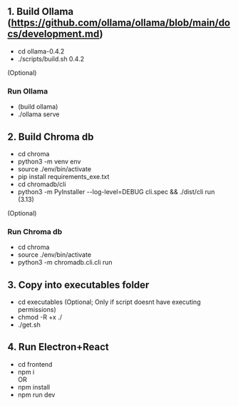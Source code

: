 ## 1. Build Ollama (https://github.com/ollama/ollama/blob/main/docs/development.md)
 - cd ollama-0.4.2
 - ./scripts/build.sh 0.4.2

(Optional)
### Run Ollama
 - (build ollama)
 - ./ollama serve

## 2. Build Chroma db
 - cd chroma
 - python3 -m venv env
 - source ./env/bin/activate
 - pip install requirements_exe.txt
 - cd chromadb/cli
 - python3 -m PyInstaller --log-level=DEBUG cli.spec && ./dist/cli run
(3.13)

(Optional)
 ### Run Chroma db
 - cd chroma
 - source ./env/bin/activate
 - python3 -m chromadb.cli.cli run


## 3. Copy into executables folder
 - cd executables
 (Optional; Only if script doesnt have executing permissions)
 - chmod -R +x ./
 - ./get.sh

 ## 4. Run Electron+React
 - cd frontend
 - npm i 
 <br>OR
 - npm install
 - npm run dev